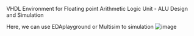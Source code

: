 VHDL Environment for Floating point Arithmetic Logic Unit - ALU Design and Simulation 

Here, we can use EDAplayground or Multisim to simulation
![image](https://github.com/AnhDuy0106/ALU8bit/assets/126902854/dc2600ae-eaf5-4518-8b17-8e973a70f5cc)
